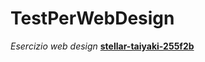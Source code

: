 # TestPerWebDesign
_Esercizio web design_
[****stellar-taiyaki-255f2b****](https://stellar-taiyaki-255f2b.netlify.app/)
